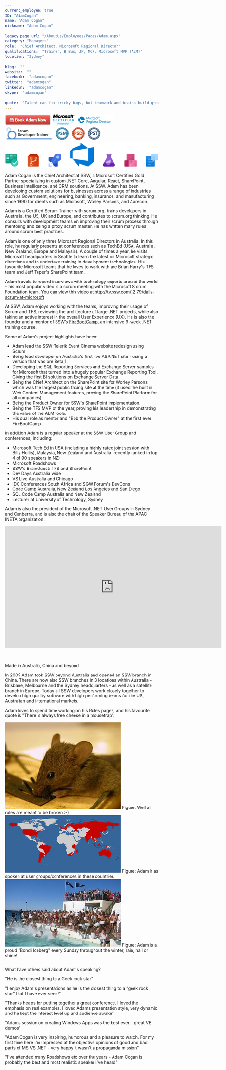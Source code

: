 ```yaml
---
current_employee: true
ID: "AdamCogan"
name: "Adam Cogan"
nickname: "Adam Cogan"

legacy_page_url: "/AboutUs/Employees/Pages/Adam.aspx"
category: "Managers"
role:  "Chief Architect, Microsoft Regional Director"
qualifications:  "Trainer, B Bus, JP, MCP, Microsoft MVP (ALM)"
location: "Sydney"

blog:  ""
website:  ""
facebook:  "adamcogan"
twitter:  "adamcogan"
linkedin:  "adamcogan"
skype:  "adamcogan"

quote:  "Talent can fix tricky bugs, but teamwork and brains build great software. "
---
```


 [ ![BookAdamNow.png](./Images/Bio/BookAdamNow.png)](http://veethere.com/With/AdamCogan) 
![](./Images/Bio/microsoftCertified.jpg) 
![](./Images/Bio/Microsoft-Regional-Director-35h.png) 
![](./Images/Bio/scrumtrainer.png) 
![](./Images/Bio/scrum-badges.jpg) 
 ![](./Images/Bio/devops.png) 
 

Adam Cogan is the Chief Architect at SSW, a Microsoft Certified Gold Partner specializing in custom .NET Core, Angular, React, SharePoint, Business Intelligence, and CRM solutions. At SSW, Adam has been developing custom solutions for businesses across a range of industries such as Government, engineering, banking, insurance, and manufacturing since 1990 for clients such as Microsoft, Worley Parsons, and Aurecon.   

Adam is a Certified Scrum Trainer with scrum.org, trains developers in Australia, the US, UK and Europe, and contributes to scrum.org thinking. He consults with development teams on improving their scrum process through mentoring and being a proxy scrum master. He has written many rules around scrum best practices.

Adam is one of only three Microsoft Regional Directors in Australia. In this role, he regularly presents at conferences such as TechEd (USA, Australia, New Zealand, Europe and Malaysia). A couple of times a year, he visits Microsoft headquarters in Seattle to learn the latest on Microsoft strategic directions and to undertake training in development technologies. His favourite Microsoft teams that he loves to work with are Brian Harry's TFS team and Jeff Teper's SharePoint team.

Adam travels to record interviews with technology experts around the world – his most popular video is a scrum meeting with the Microsoft S crum Foundation team. You can view this video at [http://tv.ssw.com/12 79/daily-scrum-at-microsoft ]()  

At SSW, Adam enjoys working with the teams, improving their usage of Scrum and TFS, reviewing the architecture of large .NET projects, while also taking an active interest in the overall User Experience (UX). He is also the founder and a mentor of SSW’s [FireBootCamp](http://firebootcamp.com/), an intensive 9-week .NET training course.

Some of Adam's project highlights have been:  

*   Adam lead the SSW-Telerik Event Cinema website redesign using Scrum 
*   Being lead developer on Australia's first live ASP.NET site - using a version that was pre Beta 1.
*   Developing the SQL Reporting Services and Exchange Server samples for Microsoft that turned into a hugely popular Exchange Reporting Tool. Giving the first BI solutions on Exchange Server Data.
*   Being the Chief Architect on the SharePoint site for Worley Parsons which was the largest public facing site at the time (it used the built in Web Content Management features, proving the SharePoint Platform for all companies). 
*   Being the Product Owner for SSW's SharePoint implementation.
*   Being the TFS MVP of the year, proving his leadership in demonstrating the value of the ALM tools.
*   His dual role as mentor and "Bob the Product Owner" at the first ever FireBootCamp

In addition Adam is a regular speaker at the SSW User Group and conferences, including:  

*   Microsoft Tech Ed in USA (including a highly rated joint session with Billy Hollis), Malaysia, New Zealand and Australia (recently ranked in top 4 of 90 speakers in NZ) 
*   Microsoft Roadshows
*   SSW's BrainQuest: TFS and SharePoint
*   Dev Days Australia wide
*   VS Live Australia and Chicago
*   IDC Conferences South Africa and SGW Forum's DevCons
*   Code Camp Australia, New Zealand Los Angeles and San Diego
*   SQL Code Camp Australia and New Zealand
*   Lecturer at University of Technology, Sydney

Adam is also the president of the Microsoft .NET User Groups in Sydney and Canberra, and is also the chair of the Speaker Bureau of the APAC INETA organization.  

<iframe width="710" height="400" src="https://www.youtube.com/embed/0gSgpzmbrBM" frameborder="0"></iframe> 

##  
   Made in Australia, China and beyond

In 2005 Adam took SSW beyond Australia and opened an SSW branch in China. There are now also SSW branches in 3 locations within Australia – Brisbane, Melbourne and the Sydney headquarters - as well as a satellite branch in Europe. Today all SSW developers work closely together to develop high quality software with high performing teams for the US, Australian and international markets. 

Adam loves to spend time working on his Rules pages, and his favourite quote is "There is always free cheese in a mousetrap".

![](./Images/Bio/figureMouse.jpg) 
 <font class="ms-rteCustom-FigureNormal">Figure: Well all rules are meant to be broken :-) </font> ![](./Images/Bio/figureMap.jpg) 
 <font class="ms-rteCustom-FigureNormal">Figure: Adam h as spoken at user groups/conferences in these countries </font> ![](./Images/Bio/figureIce.jpg) 
 <font class="ms-rteCustom-FigureNormal">Figure: Adam is a proud "Bondi Iceberg" every Sunday throughout the winter, rain, hail or shine!</font>

##  
   What have others said about Adam's speaking? 

 "He is the closest thing to a Geek rock star" 

 "I enjoy Adam's presentations as he is the closest thing to a “geek rock star” that I have ever seen!" 

 "Thanks heaps for putting together a great conference. I loved the emphasis on real examples. I loved Adams presentation style, very dynamic and he kept the interest level up and audience awake" 

 "Adams session on creating Windows Apps was the best ever… great VB demos" 

 "Adam Cogan is very inspiring, humorous and a pleasure to watch. For my first time here I'm impressed at the objective opinions of good and bad parts of MS VS .NET - very happy it wasn't a propaganda mission" 

 "I've attended many Roadshows etc over the years - Adam Cogan is probably the best and most realistic speaker I've heard" 